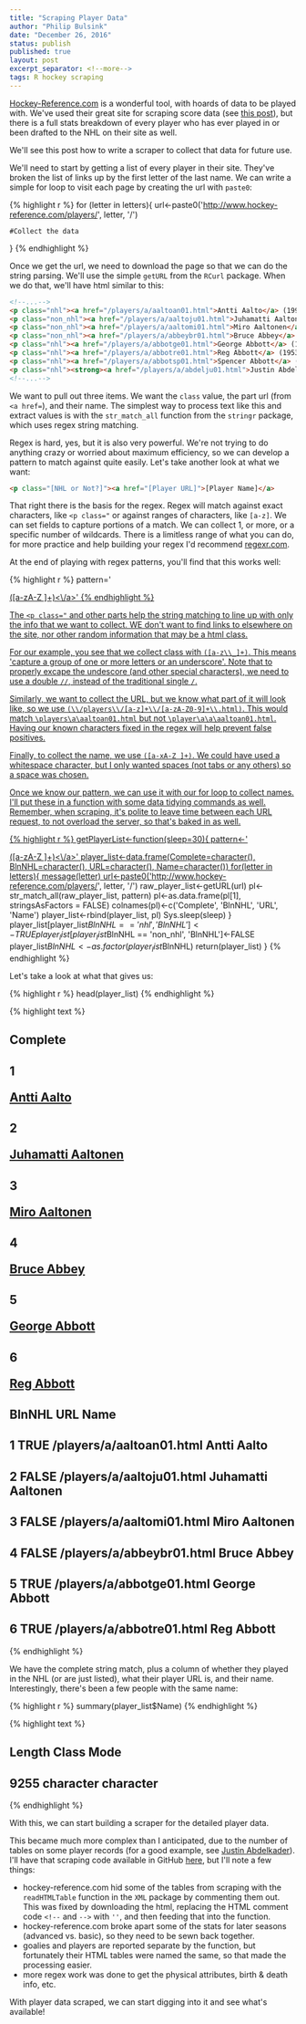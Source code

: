 ```yaml
---
title: "Scraping Player Data"
author: "Philip Bulsink"
date: "December 26, 2016"
status: publish
published: true
layout: post
excerpt_separator: <!--more-->
tags: R hockey scraping  
---
```

 

 
[Hockey-Reference.com](http://hockey-reference.com) is a wonderful tool, with hoards of data to be played with. We've used their great site for scraping score data (see [this post](https://pbulsink.github.io/blog/2016-07-28/Getting-Data-Part-One.html)), but there is a full stats breakdown of every player who has ever played in or been drafted to the NHL on their site as well. 
 
We'll see this post how to write a scraper to collect that data for future use. 
 
<!--more-->
 
We'll need to start by getting a list of every player in their site. They've broken the list of links up by the first letter of the last name. We can write a simple for loop to visit each page by creating the url with `paste0`:

{% highlight r %}
for (letter in letters){
    url<-paste0('http://www.hockey-reference.com/players/', letter, '/')
    
    #Collect the data
}
{% endhighlight %}
 
Once we get the url, we need to download the page so that we can do the string parsing. We'll use the simple `getURL` from  the `RCurl` package. When we do that, we'll have html similar to this:
 
```html
<!--...-->
<p class="nhl"><a href="/players/a/aaltoan01.html">Antti Aalto</a> (1998-2001, C)</p>
<p class="non_nhl"><a href="/players/a/aaltoju01.html">Juhamatti Aaltonen</a> (RW)</p>
<p class="non_nhl"><a href="/players/a/aaltomi01.html">Miro Aaltonen</a> (C)</p>
<p class="non_nhl"><a href="/players/a/abbeybr01.html">Bruce Abbey</a> (D)</p>
<p class="nhl"><a href="/players/a/abbotge01.html">George Abbott</a> (1944-1944, G)</p>
<p class="nhl"><a href="/players/a/abbotre01.html">Reg Abbott</a> (1953-1953, C)</p>
<p class="nhl"><a href="/players/a/abbotsp01.html">Spencer Abbott</a> (2014-2014, LW)</p>
<p class="nhl"><strong><a href="/players/a/abdelju01.html">Justin Abdelkader</a></strong> (2008-2017, LW)</p>
<!--...-->
```
 
We want to pull out three items. We want the `class` value, the part url (from `<a href=`), and their name. The simplest way to process text like this and extract values is with the `str_match_all` function from the `stringr` package, which uses regex string matching. 
 
Regex is hard, yes, but it is also very powerful. We're not trying to do anything crazy or worried about maximum efficiency, so we can develop a pattern to match against quite easily. Let's take another look at what we want:
 
```html
<p class="[NHL or Not?]"><a href="[Player URL]">[Player Name]</a>
```
 
That right there is the basis for the regex. Regex will match against exact characters, like `<p class="` or against ranges of characters, like `[a-z]`. We can set fields to capture portions of a match. We can collect 1, or more, or a specific number of wildcards. There is a limitless range of what you can do, for more practice and help building your regex I'd recommend [regexr.com](regexr.com).
 
At the end of playing with regex patterns, you'll find that this works well:

{% highlight r %}
pattern='<p class="([a-z\\_]+)"><a href="(\\/players\\/[a-z]+\\/[a-zA-Z0-9]+\\.html)">([a-zA-Z ]+)<\\/a>'
{% endhighlight %}
 
The `<p class="` and other parts help the string matching to line up with only the info that we want to collect. WE don't want to find links to elsewhere on the site, nor other random information that may be a html class. 
 
For our example, you see that we collect class with `([a-z\\_]+)`. This means 'capture a group of one or more letters or an underscore'. Note that to properly excape the undescore (and other special characters), we need to use a double `//`, instead of the traditional single `/`. 
 
Similarly, we want to collect the URL, but we know what part of it will look like, so we use `(\\/players\\/[a-z]+\\/[a-zA-Z0-9]+\\.html)`. This would match `\players\a\aaltoan01.html` but not `\player\a\a\aaltoan01.html`. Having our known characters fixed in the regex will help prevent false positives. 
 
Finally, to collect the name, we use `([a-xA-Z ]+)`. We could have used a whitespace character, but I only wanted spaces (not tabs or any others) so a space was chosen. 
 
Once we know our pattern, we can use it with our for loop to collect names. I'll put these in a function with some data tidying commands as well. Remember, when scraping, it's polite to leave time between each URL request, to not overload the server, so that's baked in as well.
 

{% highlight r %}
getPlayerList<-function(sleep=30){
    pattern<-'<p class="([a-z\\_]+)"><a href="(\\/players\\/[a-z]+\\/[a-zA-Z0-9]+\\.html)">([a-zA-Z ]+)<\\/a>'
    player_list<-data.frame(Complete=character(), BlnNHL=character(), URL=character(), Name=character())
    for(letter in letters){
        message(letter)
        url<-paste0('http://www.hockey-reference.com/players/', letter, '/')
        raw_player_list<-getURL(url)
        pl<-str_match_all(raw_player_list, pattern)
        pl<-as.data.frame(pl[1], stringsAsFactors = FALSE)
        colnames(pl)<-c('Complete', 'BlnNHL', 'URL', 'Name')
        player_list<-rbind(player_list, pl)
        Sys.sleep(sleep)
    }
    player_list[player_list$BlnNHL == 'nhl', 'BlnNHL']<-TRUE
    player_list[player_list$BlnNHL == 'non_nhl', 'BlnNHL']<-FALSE
    player_list$BlnNHL <- as.factor(player_list$BlnNHL)
    return(player_list)
}
{% endhighlight %}
 

 
Let's take a look at what that gives us:

{% highlight r %}
head(player_list)
{% endhighlight %}



{% highlight text %}
##                                                                        Complete
## 1            <p class="nhl"><a href="/players/a/aaltoan01.html">Antti Aalto</a>
## 2 <p class="non_nhl"><a href="/players/a/aaltoju01.html">Juhamatti Aaltonen</a>
## 3      <p class="non_nhl"><a href="/players/a/aaltomi01.html">Miro Aaltonen</a>
## 4        <p class="non_nhl"><a href="/players/a/abbeybr01.html">Bruce Abbey</a>
## 5          <p class="nhl"><a href="/players/a/abbotge01.html">George Abbott</a>
## 6             <p class="nhl"><a href="/players/a/abbotre01.html">Reg Abbott</a>
##   BlnNHL                       URL               Name
## 1   TRUE /players/a/aaltoan01.html        Antti Aalto
## 2  FALSE /players/a/aaltoju01.html Juhamatti Aaltonen
## 3  FALSE /players/a/aaltomi01.html      Miro Aaltonen
## 4  FALSE /players/a/abbeybr01.html        Bruce Abbey
## 5   TRUE /players/a/abbotge01.html      George Abbott
## 6   TRUE /players/a/abbotre01.html         Reg Abbott
{% endhighlight %}
 
We have the complete string match, plus a column of whether they played in the NHL (or are just listed), what their player URL is, and their name. Interestingly, there's been a few people with the same name:

{% highlight r %}
summary(player_list$Name)
{% endhighlight %}



{% highlight text %}
##    Length     Class      Mode 
##      9255 character character
{% endhighlight %}
 
With this, we can start building a scraper for the detailed player data. 
 
This became much more complex than I anticipated, due to the number of tables on some player records (for a good example, see [Justin Abdelkader](http://hockey-reference.com/players/a/abdelju01.html)). I'll have that scraping code available in GitHub [here](https://raw.githubusercontent.com/pbulsink/pbulsink.github.io/master/_rscripts/scrape_players.R), but I'll note a few things:
 
 - hockey-reference.com hid some of the tables from scraping with the `readHTMLTable` function in the `XML` package by commenting them out. This was fixed by downloading the html, replacing the HTML comment code `<!--` and `-->` with `''`, and then feeding that into the function. 
 - hockey-reference.com broke apart some of the stats for later seasons (advanced vs. basic), so they need to be sewn back together.
 - goalies and players are reported separate by the function, but fortunately their HTML tables were named the same, so that made the processing easier. 
 - more regex work was done to get the physical attributes, birth & death info, etc. 
 
With player data scraped, we can start digging into it and see what's available!
